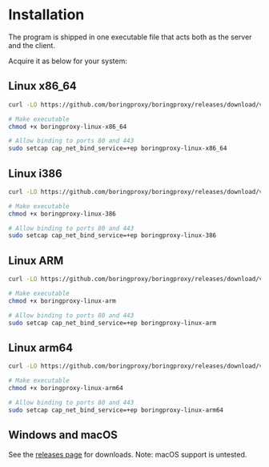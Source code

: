 # Installation
 The program is shipped in one executable file that acts both as the server and the client.

Acquire it as below for your system:

## Linux x86_64
```bash
curl -LO https://github.com/boringproxy/boringproxy/releases/download/v0.6.0/boringproxy-linux-x86_64

# Make executable
chmod +x boringproxy-linux-x86_64

# Allow binding to ports 80 and 443
sudo setcap cap_net_bind_service=+ep boringproxy-linux-x86_64
```

## Linux i386
```bash
curl -LO https://github.com/boringproxy/boringproxy/releases/download/v0.6.0/boringproxy-linux-386

# Make executable
chmod +x boringproxy-linux-386

# Allow binding to ports 80 and 443
sudo setcap cap_net_bind_service=+ep boringproxy-linux-386
```
## Linux ARM
```bash
curl -LO https://github.com/boringproxy/boringproxy/releases/download/v0.6.0/boringproxy-linux-arm

# Make executable
chmod +x boringproxy-linux-arm

# Allow binding to ports 80 and 443
sudo setcap cap_net_bind_service=+ep boringproxy-linux-arm
```
## Linux arm64
```bash
curl -LO https://github.com/boringproxy/boringproxy/releases/download/v0.6.0/boringproxy-linux-arm64

# Make executable
chmod +x boringproxy-linux-arm64

# Allow binding to ports 80 and 443
sudo setcap cap_net_bind_service=+ep boringproxy-linux-arm64
```
## Windows and macOS
See the <a href="https://github.com/boringproxy/boringproxy/releases">releases page</a> for downloads.
Note: macOS support is untested. 


